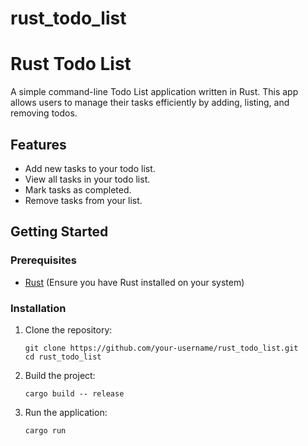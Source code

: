 # rust_todo_list

# Rust Todo List

A simple command-line Todo List application written in Rust. This app allows users to manage their tasks efficiently by adding, listing, and removing todos.

## Features

- Add new tasks to your todo list.
- View all tasks in your todo list.
- Mark tasks as completed.
- Remove tasks from your list.

## Getting Started

### Prerequisites

- [Rust](https://www.rust-lang.org/tools/install) (Ensure you have Rust installed on your system)

### Installation

1. Clone the repository:
   ```
   git clone https://github.com/your-username/rust_todo_list.git
   cd rust_todo_list
   ```

2. Build the project:
   ```
   cargo build -- release
   ```

3. Run the application:
   ```
   cargo run
   ```
